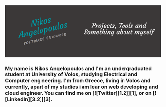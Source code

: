
![Header](https://raw.githubusercontent.com/NickAnge/NickAnge/main/header.png?token=AMV7RDXNQSGTHUIMQWUGMT276XTAO "Header")



### My name is Nikos Angelopoulos and I'm an undergraduated student at University of Volos, studying Electrical and Computer engineering. I'm from Greece, living in Volos and currently, apart of my studies i am lear on web developing and cloud engineer. You can find me on [![Twitter][1.2]][1],  or on [![LinkedIn][3.2]][3].



<!--
**NickAnge/NickAnge** is a ✨ _special_ ✨ repository because its `README.md` (this file) appears on your GitHub profile.

Here are some ideas to get you started:

- 🔭 I’m currently working on ...
- 🌱 I’m currently learning ...
- 👯 I’m looking to collaborate on ...
- 🤔 I’m looking for help with ...
- 💬 Ask me about ...
- 📫 How to reach me: ...
- 😄 Pronouns: ...
- ⚡ Fun fact: ...
-->
 
